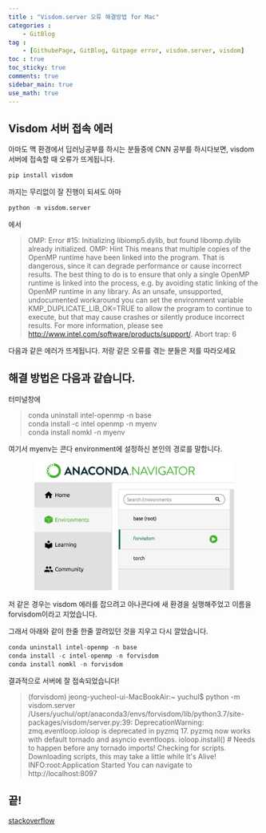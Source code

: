 ```yaml
---
title : "Visdom.server 오류 해결방법 for Mac"
categories :
    - GitBlog
tag :
    - [GithubePage, GitBlog, Gitpage error, visdom.server, visdom]
toc : true
toc_sticky: true 
comments: true
sidebar_main: true
use_math: true
---
```


## Visdom 서버 접속 에러

아마도 맥 환경에서 딥러닝공부를 하시는 분들중에
CNN 공부를 하시다보면, visdom 서버에 접속할 때 오류가 뜨게됩니다.

```py
pip install visdom
```

까지는 무리없이 잘 진행이 되셔도 아마

```py
python -m visdom.server
```
에서

>OMP: Error #15: Initializing libiomp5.dylib, but found libomp.dylib already initialized.
OMP: Hint This means that multiple copies of the OpenMP runtime have been linked into the program. That is dangerous, since it can degrade performance or cause incorrect results. The best thing to do is to ensure that only a single OpenMP runtime is linked into the process, e.g. by avoiding static linking of the OpenMP runtime in any library. As an unsafe, unsupported, undocumented workaround you can set the environment variable KMP_DUPLICATE_LIB_OK=TRUE to allow the program to continue to execute, but that may cause crashes or silently produce incorrect results. For more information, please see http://www.intel.com/software/products/support/.
Abort trap: 6

다음과 같은 에러가 뜨게됩니다. 저랑 같은 오류를 겪는 분들은 저를 따라오세요

## 해결 방법은 다음과 같습니다.

터미널창에

>conda uninstall intel-openmp -n base  
conda install -c intel openmp -n myenv  
conda install nomkl -n myenv

여기서 myenv는 콘다 environment에 설정하신 본인의 경로를 말합니다.

<p align="center"><img src="/MYPICS/GitBlog/visdom/1.png" width = "400" ></p>

저 같은 경우는 visdom 에러를 잡으려고 아나콘다에 새 환경을 실행해주었고 이름을 forvisdom이라고 지었습니다.

그래서 아래와 같이 한줄 한줄 깔려있던 것을 지우고 다시 깔았습니다.

```py
conda uninstall intel-openmp -n base
conda install -c intel-openmp -n forvisdom
conda install nomkl -n forvisdom
```

결과적으로 서버에 잘 접속되었습니다! 

>(forvisdom) jeong-yucheol-ui-MacBookAir:~ yuchul$ python -m visdom.server
/Users/yuchul/opt/anaconda3/envs/forvisdom/lib/python3.7/site-packages/visdom/server.py:39: DeprecationWarning: zmq.eventloop.ioloop is deprecated in pyzmq 17. pyzmq now works with default tornado and asyncio eventloops.
  ioloop.install()  # Needs to happen before any tornado imports!
Checking for scripts.
Downloading scripts, this may take a little while
It's Alive!
INFO:root:Application Started
You can navigate to http://localhost:8097

## 끝!

[stackoverflow]

[stackoverflow]:https://stackoverflow.com/questions/55714135/how-can-i-fix-an-omp-error-15-initializing-libiomp5-dylib-but-found-libomp?noredirect=1&lq=1